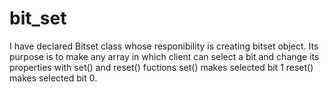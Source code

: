 # bit_set
I have declared Bitset class whose responibility is creating bitset object.
Its purpose is to  make any array in which client can select a bit and change its properties with set() and reset() fuctions
set() makes selected bit 1 
reset() makes selected bit 0.
